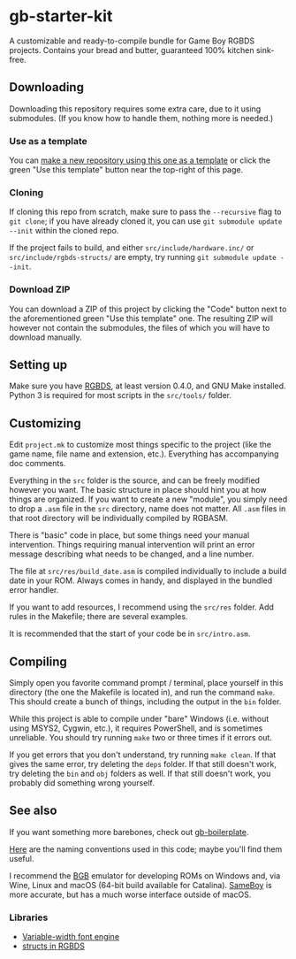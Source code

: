 # gb-starter-kit

A customizable and ready-to-compile bundle for Game Boy RGBDS projects. Contains your bread and butter, guaranteed 100% kitchen sink-free.

## Downloading

Downloading this repository requires some extra care, due to it using submodules. (If you know how to handle them, nothing more is needed.)

### Use as a template

You can [make a new repository using this one as a template](https://docs.github.com/en/github/creating-cloning-and-archiving-repositories/creating-a-repository-from-a-template) or click the green "Use this template" button near the top-right of this page.

### Cloning

If cloning this repo from scratch, make sure to pass the `--recursive` flag to `git clone`; if you have already cloned it, you can use `git submodule update --init` within the cloned repo.

If the project fails to build, and either `src/include/hardware.inc/` or `src/include/rgbds-structs/` are empty, try running `git submodule update --init`.

### Download ZIP

You can download a ZIP of this project by clicking the "Code" button next to the aforementioned green "Use this template" one. The resulting ZIP will however not contain the submodules, the files of which you will have to download manually.

## Setting up

Make sure you have [RGBDS](https://github.com/rednex/rgbds), at least version 0.4.0, and GNU Make installed. Python 3 is required for most scripts in the `src/tools/` folder.

## Customizing

Edit `project.mk` to customize most things specific to the project (like the game name, file name and extension, etc.). Everything has accompanying doc comments.

Everything in the `src` folder is the source, and can be freely modified however you want. The basic structure in place should hint you at how things are organized. If you want to create a new "module", you simply need to drop a `.asm` file in the `src` directory, name does not matter. All `.asm` files in that root directory will be individually compiled by RGBASM.

There is "basic" code in place, but some things need your manual intervention. Things requiring manual intervention will print an error message describing what needs to be changed, and a line number.

The file at `src/res/build_date.asm` is compiled individually to include a build date in your ROM. Always comes in handy, and displayed in the bundled error handler.

If you want to add resources, I recommend using the `src/res` folder. Add rules in the Makefile; there are several examples.

It is recommended that the start of your code be in `src/intro.asm`.

## Compiling

Simply open you favorite command prompt / terminal, place yourself in this directory (the one the Makefile is located in), and run the command `make`. This should create a bunch of things, including the output in the `bin` folder.

While this project is able to compile under "bare" Windows (i.e. without using MSYS2, Cygwin, etc.), it requires PowerShell, and is sometimes unreliable. You should try running `make` two or three times if it errors out.

If you get errors that you don't understand, try running `make clean`. If that gives the same error, try deleting the `deps` folder. If that still doesn't work, try deleting the `bin` and `obj` folders as well. If that still doesn't work, you probably did something wrong yourself.

## See also

If you want something more barebones, check out [gb-boilerplate](https://github.com/ISSOtm/gb-boilerplate).

[Here](https://gist.github.com/ISSOtm/a9057e7c66080f36afcd82ed2863fd62) are the naming conventions used in this code; maybe you'll find them useful.

I recommend the [BGB](https://bgb.bircd.org) emulator for developing ROMs on Windows and, via Wine, Linux and macOS (64-bit build available for Catalina). [SameBoy](https://github.com/LIJI32/SameBoy) is more accurate, but has a much worse interface outside of macOS.

### Libraries

- [Variable-width font engine](https://github.com/ISSOtm/gb-vwf)
- [structs in RGBDS](https://github.com/ISSOtm/rgbds-structs)
